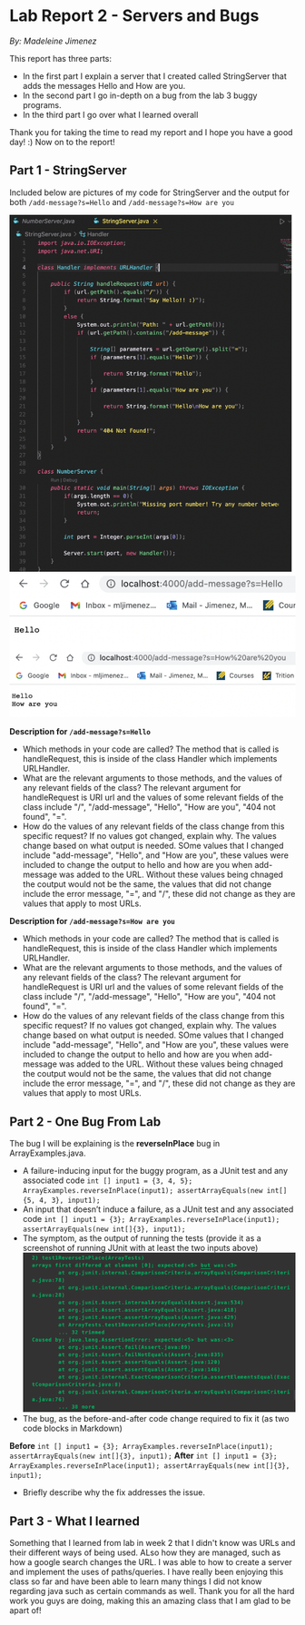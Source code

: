# Lab Report 2 - Servers and Bugs
*By: Madeleine Jimenez*

This report has three parts:
* In the first part I explain a server that I created called StringServer that adds the messages Hello and How are you. 
* In the second part I go in-depth on a bug from the lab 3 buggy programs.
* In the third part I go over what I learned overall

Thank you for taking the time to read my report and I hope you have a good day! :)
Now on to the report!

## Part 1 - StringServer

Included below are pictures of my code for StringServer and the output for both `/add-message?s=Hello` and `/add-message?s=How are you`

![Image](Code_for_helo.png)
![Image](hello_howareyou_pic.png)

**Description for `/add-message?s=Hello`**
* Which methods in your code are called?
    The method that is called is handleRequest, this is inside of the class Handler which implements URLHandler.
* What are the relevant arguments to those methods, and the values of any relevant fields of the class?
    The relevant argument for handleRequest is URI url and the values of some relevant fields of the class include "/", "/add-message", "Hello", "How are you", "404       not found", "=".
* How do the values of any relevant fields of the class change from this specific request? If no values got changed, explain why.
    The values change based on what output is needed. SOme values that I changed include "add-message", "Hello", and "How are you", these values were included to           change the output to hello and how are you when add-message was added to the URL. Without these values being chnaged the coutput would not be the same, the values     that did not change include the error message, "=", and "/", these did not change as they are values that apply to most URLs. 

**Description for `/add-message?s=How are you`**
* Which methods in your code are called?
    The method that is called is handleRequest, this is inside of the class Handler which implements URLHandler.
* What are the relevant arguments to those methods, and the values of any relevant fields of the class?
    The relevant argument for handleRequest is URI url and the values of some relevant fields of the class include "/", "/add-message", "Hello", "How are you", "404       not found", "=".
* How do the values of any relevant fields of the class change from this specific request? If no values got changed, explain why.
    The values change based on what output is needed. SOme values that I changed include "add-message", "Hello", and "How are you", these values were included to           change the output to hello and how are you when add-message was added to the URL. Without these values being chnaged the coutput would not be the same, the values     that did not change include the error message, "=", and "/", these did not change as they are values that apply to most URLs. 

## Part 2 - One Bug From Lab

The bug I will be explaining is the **reverseInPlace** bug in ArrayExamples.java.

* A failure-inducing input for the buggy program, as a JUnit test and any associated code 
`int [] input1 = {3, 4, 5};
ArrayExamples.reverseInPlace(input1);
assertArrayEquals(new int[]{5, 4, 3}, input1);`
* An input that doesn’t induce a failure, as a JUnit test and any associated code 
`int [] input1 = {3};
ArrayExamples.reverseInPlace(input1);
assertArrayEquals(new int[]{3}, input1);`
* The symptom, as the output of running the tests (provide it as a screenshot of running JUnit with at least the two inputs above)
![Image](output_screenshot.png)
* The bug, as the before-and-after code change required to fix it (as two code blocks in Markdown)
 
**Before**
`int [] input1 = {3};
ArrayExamples.reverseInPlace(input1);
assertArrayEquals(new int[]{3}, input1);`
**After**
`int [] input1 = {3};
ArrayExamples.reverseInPlace(input1);
assertArrayEquals(new int[]{3}, input1);`

* Briefly describe why the fix addresses the issue.


## Part 3 - What I learned 

Something that I learned from lab in week 2 that I didn't know was URLs and their different ways of being used. ALso how they are managed, such as how a google search changes the URL. I was able to how to create a server and implement the uses of paths/queries. I have really been enjoying this class so far and have been able to learn many things I did not know regarding java such as certain commands as well. Thank you for all the hard work you guys are doing, making this an amazing class that I am glad to be apart of!


